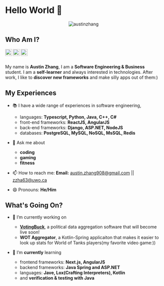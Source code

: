 # Hello World 👋

<p align="center"> <img src="https://github-readme-stats.vercel.app/api?username=Austin6868&show_icons=true&theme=monokai" alt="austinzhang" />

## Who Am I?
<!-- **Austin6868/Austin6868** is a ✨ _special_ ✨ repository because its `README.md` (this file) appears on your GitHub profile. -->
<a href="https://www.instagram.com/austin_zhang98/">
  <img align="left" alt="Austin's Instagram" width="22px" src="https://raw.githubusercontent.com/hussainweb/hussainweb/main/icons/instagram.png" />
</a>
<a href="https://twitter.com/AustinZ34040587">
  <img align="left" alt="Austin Zhang | Twitter" width="22px" src="https://raw.githubusercontent.com/peterthehan/peterthehan/master/assets/twitter.svg" />
</a>
<a href="https://www.linkedin.com/in/austinzhangsite/">
  <img align="left" alt="Austin's LinkedIn" width="22px" src="https://raw.githubusercontent.com/peterthehan/peterthehan/master/assets/linkedin.svg" />
</a>

<br/>
<br/>
<!-- Here are some ideas to get you started: -->

My name is **Austin Zhang**, I am a **Software Engineering & Business** student. I am a **self-learner** and always interested in technologies. After work, I like to **discover new frameworks** and make silly apps out of them:)

## My Experiences
  
- 📚 I have a wide range of experiences in software engineering, 
  * languages: **Typescript, Python, Java, C++, C#**
  * front-end frameworks: **ReactJS, AngularJS**
  * back-end frameworks: **Django, ASP.NET, NodeJS**
  * databases: **PostgreSQL, MySQL, NoSQL, MsSQL, Redis**
  
- 💬 Ask me about
  *  **coding**
  *  **gaming**
  *  **fitness**
- 📫 How to reach me: **Email:** austin.zhang908@gmail.com || zzha63@uwo.ca
  
- 😄 Pronouns: **He/Him**

## What's Going On?
- 🔭 I’m currently working on 
  * **[VotingBuck](https://votingbuck.com/)**, a political data aggregation software that will become live soon!
  * **WOT Aggregator**, a Kotlin-Spring applicaiton that makes it easier to look up stats for World of Tanks players(my favorite video game:))
  
- 🌱 I’m **currently** learning
  * frontend frameworks: **Next.js, AngularJS**
  * backend frameworks: **Java Spring and ASP.NET**
  * languages: **Jave, Lox(Crafting Interpreters), Kotlin** 
  * and **verification & testing with Java**


